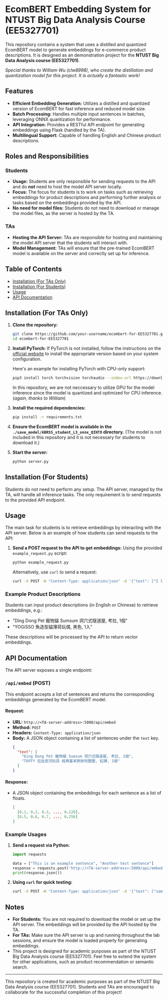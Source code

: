 # EcomBERT Embedding System for NTUST Big Data Analysis Course (EE5327701)

This repository contains a system that uses a distilled and quantized EcomBERT model to generate embeddings for e-commerce product descriptions. It is designed as an demonstration project for the **NTUST Big Data Analysis course (EE5327701)**.

*Special thanks to William Wu (clw8998), who create the distillation and quantization model for this project. It is actually a fantastic work!*

## Features
- **Efficient Embedding Generation:** Utilizes a distilled and quantized version of EcomBERT for fast inference and reduced model size.
- **Batch Processing:** Handles multiple input sentences in batches, leveraging ONNX quantization for performance.
- **API Integration:** Provides a RESTful API endpoint for generating embeddings using Flask (handled by the TA).
- **Multilingual Support:** Capable of handling English and Chinese product descriptions.

## Roles and Responsibilities

### Students
- **Usage:** Students are only responsible for sending requests to the API and do **not** need to host the model API server locally.
- **Focus:** The focus for students is to work on tasks such as retrieving embeddings for product descriptions and performing further analysis or tasks based on the embeddings provided by the API.
- **No need for model files:** Students do not need to download or manage the model files, as the server is hosted by the TA.

### TAs
- **Hosting the API Server:** TAs are responsible for hosting and maintaining the model API server that the students will interact with.
- **Model Management:** TAs will ensure that the pre-trained EcomBERT model is available on the server and correctly set up for inference.

## Table of Contents
- [Installation (For TAs Only)](#installation-for-tas-only)
- [Installation (For Students)](#installation-for-students)
- [Usage](#usage)
- [API Documentation](#api-documentation)

## Installation (For TAs Only)

1. **Clone the repository:**
   ```bash
   git clone https://github.com/your-username/ecombert-for-EE5327701.git
   cd ecombert-for-EE5327701
   ```

2. **Install PyTorch:**
   If PyTorch is not installed, follow the instructions on the [official website](https://pytorch.org/get-started/locally/) to install the appropriate version based on your system configuration.

   Here's an example for installing PyTorch with CPU-only support:
   ```bash
   pip3 install torch torchvision torchaudio --index-url https://download.pytorch.org/whl/cpu
   ```

   In this repository, we are not neccessary to utilize GPU for the model inference since the model is quantized and optimized for CPU inference. (*again, thanks to William*)

3. **Install the required dependencies:**
   ```bash
   pip install -r requirements.txt
   ```

4. **Ensure the EcomBERT model is available in the `./save_model/ABRSS_student_L3_onnx_QINT8` directory.**
   (The model is not included in this repository and it is not necessary for students to download it.)

5. **Start the server:**
   ```bash
   python server.py
   ```

## Installation (For Students)

Students do not need to perform any setup. The API server, managed by the TA, will handle all inference tasks. The only requirement is to send requests to the provided API endpoint.

## Usage

The main task for students is to retrieve embeddings by interacting with the API server. Below is an example of how students can send requests to the API:

1. **Send a POST request to the API to get embeddings:**
   Using the provided `example_request.py` script:
   ```bash
   python example_request.py
   ```

   Alternatively, use `curl` to send a request:
   ```bash
   curl -X POST -H "Content-Type: application/json" -d '{"text": ["I love you", "I hate you"]}' http://<TA-server-address>:5000/api/embed
   ```

### Example Product Descriptions

Students can input product descriptions (in English or Chinese) to retrieve embeddings, e.g.:
- "Ding Dong Pet 寵物貓 Sumsum 洞穴式隧道屋, 考拉, 1個"
- "YOGiSSO 魚造型貓薄荷玩偶, 黑色, 1入"

These descriptions will be processed by the API to return vector embeddings.

## API Documentation

The API server exposes a single endpoint:

### `/api/embed` (POST)
This endpoint accepts a list of sentences and returns the corresponding embeddings generated by the EcomBERT model.

#### Request:
- **URL:** `http://<TA-server-address>:5000/api/embed`
- **Method:** `POST`
- **Headers:** `Content-Type: application/json`
- **Body:** A JSON object containing a list of sentences under the `text` key.
  ```json
  {
    "text": [
      "Ding Dong Pet 寵物貓 Sumsum 洞穴式隧道屋, 考拉, 1個", 
      "TUFFY 拉扯拔河玩具 經典基本款耐咬圈圈, 紅磚, 1個"
    ]
  }
  ```

#### Response:
- A JSON object containing the embeddings for each sentence as a list of floats.
  ```json
  [
    [0.1, 0.2, 0.3, ..., 0.128], 
    [0.5, 0.6, 0.7, ..., 0.256]
  ]
  ```

### Example Usages

1. **Send a request via Python:**
   ```python
   import requests

   data = ["This is an example sentence", "Another test sentence"]
   response = requests.post('http://<TA-server-address>:5000/api/embed', json={'text': data})
   print(response.json())
   ```

2. **Using `curl` for quick testing:**
   ```bash
   curl -X POST -H "Content-Type: application/json" -d '{"text": ["sample product description", "another description"]}' http://<TA-server-address>:5000/api/embed
   ```

## Notes

- **For Students:** You are not required to download the model or set up the API server. The embeddings will be provided by the API hosted by the TA.
- **For TAs:** Make sure the API server is up and running throughout the lab sessions, and ensure the model is loaded properly for generating embeddings.
- This project is designed for academic purposes as part of the NTUST Big Data Analysis course (EE5327701). Feel free to extend the system for other applications, such as product recommendation or semantic search.

---

This repository is created for academic purposes as part of the NTUST Big Data Analysis course (EE5327701). Students and TAs are encouraged to collaborate for the successful completion of this project!